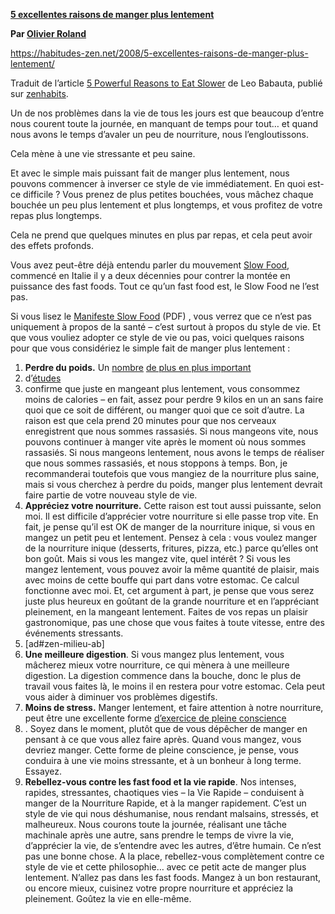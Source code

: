 **[5 excellentes raisons de manger plus lentement](https://habitudes-zen.net/2008/5-excellentes-raisons-de-manger-plus-lentement/)**

**Par [Olivier Roland](http://twitter.com/OlivierRoland)**

https://habitudes-zen.net/2008/5-excellentes-raisons-de-manger-plus-lentement/

Traduit de l’article [5 Powerful Reasons to Eat Slower](http://zenhabits.net/2007/07/5-powerful-reasons-to-eat-slower/) de Leo Babauta, publié sur [zenhabits](http://zenhabits.net/).

Un de nos problèmes dans la vie de tous les jours est que beaucoup d’entre nous courent toute la journée, en manquant de temps pour tout… et quand nous avons le temps d’avaler un peu de nourriture, nous l’engloutissons.

Cela mène à une vie stressante et peu saine.

Et avec le simple mais puissant fait de manger plus lentement, nous pouvons commencer à inverser ce style de vie immédiatement. En quoi est-ce difficile ? Vous prenez de plus petites bouchées, vous mâchez chaque bouchée un peu plus lentement et plus longtemps, et vous profitez de votre repas plus longtemps.

Cela ne prend que quelques minutes en plus par repas, et cela peut avoir des effets profonds.

Vous avez peut-être déjà entendu parler du mouvement [Slow Food](http://fr.wikipedia.org/wiki/Slow_Food), commencé en Italie il y a deux décennies pour contrer la montée en puissance des fast foods. Tout ce qu’un fast food est, le Slow Food ne l’est pas.

Si vous lisez le [Manifeste Slow Food](http://www.slowfood.com/slowftp/fra/manifestoFRA.pdf) (PDF) , vous verrez que ce n’est pas uniquement à propos de la santé – c’est surtout à propos du style de vie. Et que vous vouliez adopter ce style de vie ou pas, voici quelques raisons pour que vous considériez le simple fait de manger plus lentement :

1. **Perdre du poids.** Un [nombre](http://www.post-gazette.com/pg/04223/359071.stm) [de plus en plus important](http://www.usatoday.com/news/health/2006-11-15-slower-eating_x.htm) 
2. d’[études](http://www.medicinenet.com/script/main/art.asp?articlekey=55876) 
3. confirme que juste en mangeant plus lentement, vous consommez moins de calories – en fait, assez pour perdre 9 kilos en un an sans faire quoi que ce soit de différent, ou manger quoi que ce soit d’autre. La raison est que cela prend 20 minutes pour que nos cerveaux enregistrent que nous sommes rassasiés. Si nous mangeons vite, nous pouvons continuer à manger vite après le moment où nous sommes rassasiés. Si nous mangeons lentement, nous avons le temps de réaliser que nous sommes rassasiés, et nous stoppons à temps. Bon, je recommanderai toutefois que vous mangiez de la nourriture plus saine, mais si vous cherchez à perdre du poids, manger plus lentement devrait faire partie de votre nouveau style de vie.
4. **Appréciez votre nourriture.** Cette raison est tout aussi puissante, selon moi. Il est difficile d’apprécier votre nourriture si elle passe trop vite. En fait, je pense qu’il est OK de manger de la nourriture inique, si vous en mangez un petit peu et lentement. Pensez à cela : vous voulez manger de la nourriture inique (desserts, fritures, pizza, etc.) parce qu’elles ont bon goût. Mais si vous les mangez vite, quel intérêt ? Si vous les mangez lentement, vous pouvez avoir la même quantité de plaisir, mais avec moins de cette bouffe qui part dans votre estomac. Ce calcul fonctionne avec moi. Et, cet argument à part, je pense que vous serez juste plus heureux en goûtant de la grande nourriture et en l’appréciant pleinement, en la mangeant lentement. Faites de vos repas un plaisir gastronomique, pas une chose que vous faites à toute vitesse, entre des événements stressants.
5. [ad#zen-milieu-ab]
6. **Une meilleure digestion**. Si vous mangez plus lentement, vous mâcherez mieux votre nourriture, ce qui mènera à une meilleure digestion. La digestion commence dans la bouche, donc le plus de travail vous faites là, le moins il en restera pour votre estomac. Cela peut vous aider à diminuer vos problèmes digestifs.
7. **Moins de stress.** Manger lentement, et faire attention à notre nourriture, peut être une excellente forme [d’exercice de pleine conscience](http://zenhabits.net/2007/07/5-inspirations-for-being-in-the-moment/) 
8. . Soyez dans le moment, plutôt que de vous dépêcher de manger en pensant à ce que vous allez faire après. Quand vous mangez, vous devriez manger. Cette forme de pleine conscience, je pense, vous conduira à une vie moins stressante, et à un bonheur à long terme. Essayez.
9. **Rebellez-vous contre les fast food et la vie rapide**. Nos intenses, rapides, stressantes, chaotiques vies – la Vie Rapide – conduisent à manger de la Nourriture Rapide, et à la manger rapidement. C’est un style de vie qui nous déshumanise, nous rendant malsains, stressés, et malheureux. Nous courons toute la journée, réalisant une tâche machinale après une autre, sans prendre le temps de vivre la vie, d’apprécier la vie, de s’entendre avec les autres, d’être humain. Ce n’est pas une bonne chose. A la place, rebellez-vous complètement contre ce style de vie et cette philosophie… avec ce petit acte de manger plus lentement. N’allez pas dans les fast foods. Mangez à un bon restaurant, ou encore mieux, cuisinez votre propre nourriture et appréciez la pleinement. Goûtez la vie en elle-même.